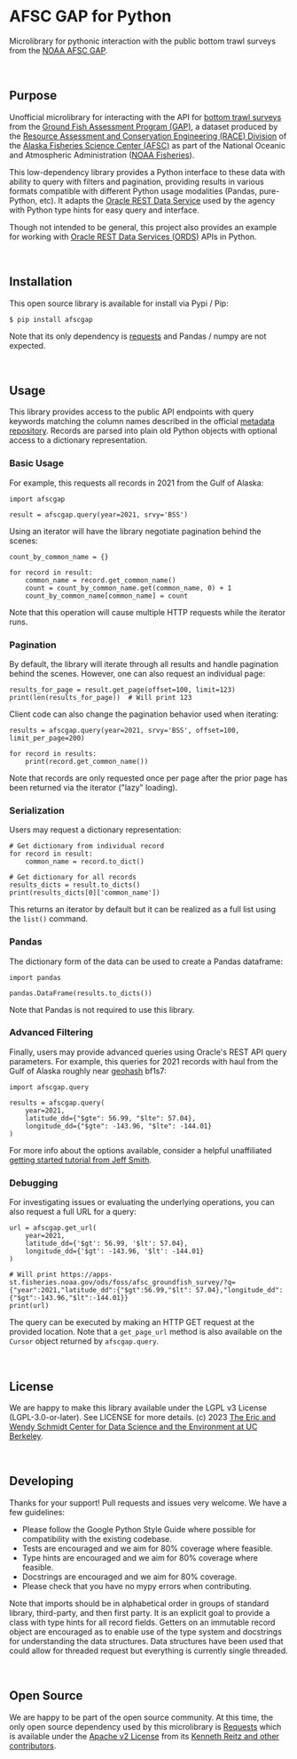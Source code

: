 # AFSC GAP for Python
Microlibrary for pythonic interaction with the public bottom trawl surveys from the [NOAA AFSC GAP](https://www.fisheries.noaa.gov/contact/groundfish-assessment-program).

<br>

## Purpose
Unofficial microlibrary for interacting with the API for [bottom trawl surveys](https://www.fisheries.noaa.gov/alaska/commercial-fishing/alaska-groundfish-bottom-trawl-survey-data) from the [Ground Fish Assessment Program (GAP)](https://www.fisheries.noaa.gov/contact/groundfish-assessment-program), a dataset produced by the [Resource Assessment and Conservation Engineering (RACE) Division](https://www.fisheries.noaa.gov/about/resource-assessment-and-conservation-engineering-division) of the [Alaska Fisheries Science Center (AFSC)](https://www.fisheries.noaa.gov/about/alaska-fisheries-science-center) as part of the National Oceanic and Atmospheric Administration ([NOAA Fisheries](https://www.fisheries.noaa.gov/)).

This low-dependency library provides a Python interface to these data with ability to query with filters and pagination, providing results in various formats compatible with different Python usage modalities (Pandas, pure-Python, etc). It adapts the [Oracle REST Data Service](https://www.oracle.com/database/technologies/appdev/rest.html) used by the agency with Python type hints for easy query and interface.

Though not intended to be general, this project also provides an example for working with [Oracle REST Data Services (ORDS)](https://www.oracle.com/database/technologies/appdev/rest.html) APIs in Python.

<br>

## Installation
This open source library is available for install via Pypi / Pip:

```
$ pip install afscgap
```

Note that its only dependency is [requests](https://docs.python-requests.org/en/latest/index.html) and Pandas / numpy are not expected.

<br>

## Usage
This library provides access to the public API endpoints with query keywords matching the column names described in the official [metadata repository](https://github.com/afsc-gap-products/metadata). Records are parsed into plain old Python objects with optional access to a dictionary representation.

### Basic Usage
For example, this requests all records in 2021 from the Gulf of Alaska:

```
import afscgap

result = afscgap.query(year=2021, srvy='BSS')
```

Using an iterator will have the library negotiate pagination behind the scenes:

```
count_by_common_name = {}

for record in result:
    common_name = record.get_common_name()
    count = count_by_common_name.get(common_name, 0) + 1
    count_by_common_name[common_name] = count
```

Note that this operation will cause multiple HTTP requests while the iterator runs.

### Pagination
By default, the library will iterate through all results and handle pagination behind the scenes. However, one can also request an individual page:

```
results_for_page = result.get_page(offset=100, limit=123)
print(len(results_for_page))  # Will print 123
```

Client code can also change the pagination behavior used when iterating:

```
results = afscgap.query(year=2021, srvy='BSS', offset=100, limit_per_page=200)

for record in results:
    print(record.get_common_name())
```

Note that records are only requested once per page after the prior page has been returned via the iterator ("lazy" loading).

### Serialization
Users may request a dictionary representation:

```
# Get dictionary from individual record
for record in result:
    common_name = record.to_dict()

# Get dictionary for all records
results_dicts = result.to_dicts()
print(results_dicts[0]['common_name'])
```

This returns an iterator by default but it can be realized as a full list using the `list()` command.

### Pandas
The dictionary form of the data can be used to create a Pandas dataframe:

```
import pandas

pandas.DataFrame(results.to_dicts())
```

Note that Pandas is not required to use this library.

### Advanced Filtering
Finally, users may provide advanced queries using Oracle's REST API query parameters. For example, this queries for 2021 records with haul from the Gulf of Alaska roughly near [geohash](https://en.wikipedia.org/wiki/Geohash) bf1s7:

```
import afscgap.query

results = afscgap.query(
    year=2021,
    latitude_dd={"$gte": 56.99, "$lte": 57.04},
    longitude_dd={"$gte": -143.96, "$lte": -144.01}
)
```

For more info about the options available, consider a helpful unaffiliated [getting started tutorial from Jeff Smith](https://www.thatjeffsmith.com/archive/2019/09/some-query-filtering-examples-in-ords/).

### Debugging
For investigating issues or evaluating the underlying operations, you can also request a full URL for a query:

```
url = afscgap.get_url(
    year=2021,
    latitude_dd={'$gt': 56.99, '$lt': 57.04},
    longitude_dd={'$gt': -143.96, '$lt': -144.01}
)

# Will print https://apps-st.fisheries.noaa.gov/ods/foss/afsc_groundfish_survey/?q={"year":2021,"latitude_dd":{"$gt":56.99,"$lt": 57.04},"longitude_dd":{"$gt":-143.96,"$lt":-144.01}}
print(url)
```

The query can be executed by making an HTTP GET request at the provided location. Note that a `get_page_url` method is also available on the `Cursor` object returned by `afscgap.query`.

<br>

## License
We are happy to make this library available under the LGPL v3 License (LGPL-3.0-or-later). See LICENSE for more details. (c) 2023 [The Eric and Wendy Schmidt Center for Data Science and the Environment
at UC Berkeley](https://dse.berkeley.edu).

<br>

## Developing
Thanks for your support! Pull requests and issues very welcome. We have a few guidelines:

 - Please follow the Google Python Style Guide where possible for compatibility with the existing codebase.
 - Tests are encouraged and we aim for 80% coverage where feasible.
 - Type hints are encouraged and we aim for 80% coverage where feasible.
 - Docstrings are encouraged and we aim for 80% coverage.
 - Please check that you have no mypy errors when contributing.

Note that imports should be in alphabetical order in groups of standard library, third-party, and then first party. It is an explicit goal to provide a class with type hints for all record fields. Getters on an immutable record object are encouraged as to enable use of the type system and docstrings for understanding the data structures. Data structures have been used that could allow for threaded request but everything is currently single threaded.

<br>

## Open Source
We are happy to be part of the open source community. At this time, the only open source dependency used by this microlibrary is [Requests](https://docs.python-requests.org/en/latest/index.html) which is available under the [Apache v2 License](https://github.com/psf/requests/blob/main/LICENSE) from its [Kenneth Reitz and other contributors](https://github.com/psf/requests/graphs/contributors).
